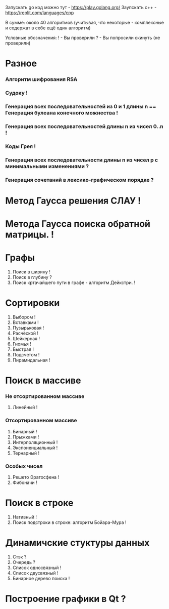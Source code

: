 Запускать go код можно тут - https://play.golang.org/
Заупскать c++ - https://replit.com/languages/cpp

В сумме: около 40 алгоритмов (учитывая, что некоторые - комплексные и содержат в себе ещё один алгоритм) 

Условные обозначения:
! - Вы проверили
? - Вы попросили скинуть (не проверили)

# Разное
### Алгоритм шифрования RSA
### Судоку !
### Генерация всех последовательностей из 0 и 1 длины n == Генерация булеана конечного можнества !
### Генерация всех последовательностей длины n из чисел 0..n !
### Коды Грея !
### Генерация всех последовательности длины n из чисел p с минимальными изменениями ?
### Генерация сочетаний в лексико-графическом порядке ?

# Метод Гаусса решения СЛАУ !
# Метода Гаусса поиска обратной матрицы. !

# Графы
1. Поиск в ширину !
2. Поиск в глубину ?
3. Поиск кртачайшего пути в графе - алгоритм Дейкстри. !

# Сортировки
1. Выбором !
2. Вставками !
3. Пузырьковая !
4. Расчёской !
5. Шейкерная !
6. Гномья !
7. Быстрая !
8. Подсчетом !
9. Пирамидальная !

# Поиск в массиве
### Не отсортированном массиве
1. Линейный !
### Отсортированном массиве
1. Бинарный !
2. Прыжками !
3. Интерполяционный !
4. Экспоненциальный !
5. Тернарный !
### Особых чисел
1. Решето Эратосфена !
2. Фибоначи !

# Поиск в строке
1. Нативный !
2. Поиск подстроки в строке: алгоритм Бойара-Мура !

# Динамичские стуктуры данных
1. Стэк ?
2. Очередь ?
3. Список односвязный !
4. Список двусвязный !
5. Бинарное дерево поиска !

# Построение графики в Qt ?
